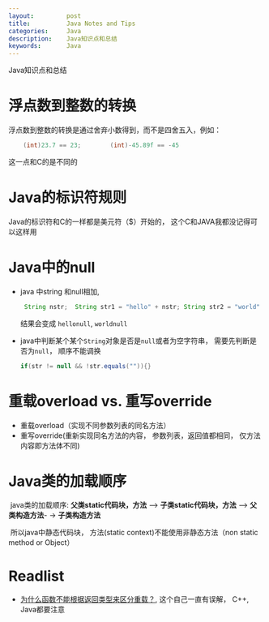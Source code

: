 ```yaml
---
layout:     	post
title:      	Java Notes and Tips
categories: 	Java
description:   	Java知识点和总结
keywords: 		Java
---
```


Java知识点和总结

# 浮点数到整数的转换

浮点数到整数的转换是通过舍弃小数得到，而不是四舍五入，例如：

```java
    (int)23.7 == 23;        (int)-45.89f == -45
```

这一点和C的是不同的

# Java的标识符规则

Java的标识符和C的一样都是美元符（$）开始的， 这个C和JAVA我都没记得可以这样用

# Java中的null

- java 中string 和null相加,         

    ```java
     String nstr;  String str1 = "hello" + nstr; String str2 = "world" + null;
    ```

    结果会变成 `hellonull`, `worldnull`
    
- java中判断某个某个`String`对象是否是`null`或者为空字符串， 需要先判断是否为`null`， 顺序不能调换

    ```java
    if(str != null && !str.equals("")){}
    ```

# 重载overload vs. 重写override

- 重载overload（实现不同参数列表的同名方法）
- 重写override(重新实现同名方法的内容， 参数列表，返回值都相同， 仅方法内容即方法体不同)

# Java类的加载顺序

​	java类的加载顺序: **父类static代码块，方法** –> **子类static代码块，方法** –> **父类构造方法**- -> **子类构造方法** 

​	所以java中静态代码块， 方法(static  context)不能使用非静态方法（non static method or Object）	

# Readlist

- [为什么函数不能根据返回类型来区分重载？](https://blog.csdn.net/chang384915878/article/details/79535416), 这个自己一直有误解， C++, Java都要注意
